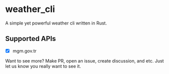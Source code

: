 # weather_cli

A simple yet powerful weather cli written in Rust.

## Supported APIs

- [x] mgm.gov.tr

Want to see more? Make PR, open an issue, create discussion, and etc.
Just let us know you really want to see it.
